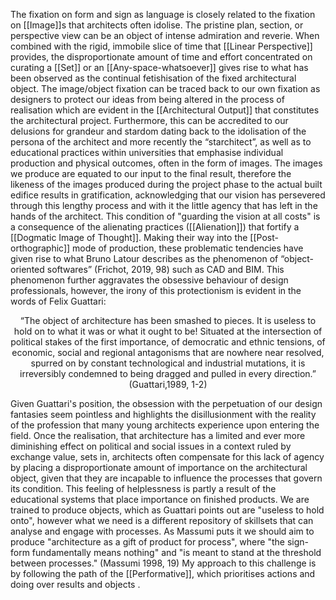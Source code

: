 The fixation on form and sign as language is closely related to the fixation on [[Image]]s that architects often idolise. The pristine plan, section, or perspective view can be an object of intense admiration and reverie. When combined with the rigid, immobile slice of time that [[Linear Perspective]] provides, the disproportionate amount of time and effort concentrated on curating a [[Set]] or an [[Any-space-whatsoever]] gives rise to what has been observed as the continual fetishisation of the fixed architectural object. The image/object fixation can be traced back to our own fixation as designers to protect our ideas from being altered in the process of realisation which are evident in the [[Architectural Output]] that constitutes the architectural project. Furthermore, this can be accredited to our delusions for grandeur and stardom dating back to the idolisation of the persona of the architect and more recently the “starchitect”, as well as to educational practices within universities that emphasise individual production and physical outcomes, often in the form of images. The images we produce are equated to our input to the final result, therefore the likeness of the images produced during the project phase to the actual built edifice results in gratification, acknowledging that our vision has persevered through this lengthy process and with it the little agency that has left in the hands of the architect. This condition of "guarding the vision at all costs" is a consequence of the alienating practices ([[Alienation]]) that fortify a [[Dogmatic Image of Thought]]. Making their way into the [[Post-orthographic]] mode of production, these problematic tendencies have given rise to what Bruno Latour describes as the phenomenon of “object-oriented softwares” (Frichot, 2019, 98) such as CAD and BIM. This phenomenon further aggravates the obsessive behaviour of design professionals, however, the irony of this protectionism is evident in the words of Felix Guattari: 
<p align= "center">“The object of architecture has been smashed to pieces. It is useless to hold on to what it was or what it ought to be! Situated at the intersection of political stakes of the first importance, of democratic and ethnic tensions, of economic, social and regional antagonisms that are nowhere near resolved, spurred on by constant technological and industrial mutations, it is irreversibly condemned to being dragged and pulled in every direction.” (Guattari,1989, 1-2) </p>

Given Guattari's position, the obsession with the perpetuation of our design fantasies seem pointless and highlights the disillusionment with the reality of the profession that many young architects experience upon entering the field. Once the realisation, that architecture has a limited and ever more diminishing effect on political and social issues in a context ruled by exchange value, sets in, architects often compensate for this lack of agency by placing a disproportionate amount of importance on the architectural object, given that they are incapable to influence the processes that govern its condition. This feeling of helplessness is partly a result of the educational systems that place importance on finished products. We are trained to produce objects, which as Guattari points out are "useless to hold onto", however what we need is a different repository of skillsets that can analyse and engage with processes. As Massumi puts it we should aim to produce "architecture as a gift of product for process", where "the sign-form fundamentally means nothing" and  "is meant to stand at the threshold between processes." (Massumi 1998, 19) My approach to this challenge is by following the path of the [[Performative]], which prioritises actions and doing over results and objects .

